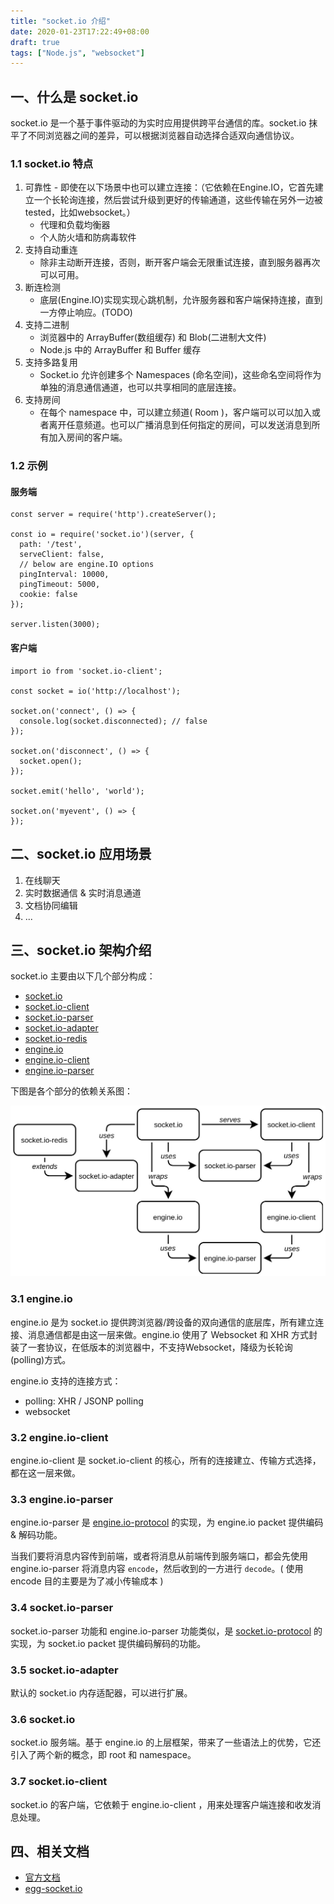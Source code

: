 ```yaml
---
title: "socket.io 介绍"
date: 2020-01-23T17:22:49+08:00
draft: true
tags: ["Node.js", "websocket"]
---
```


## 一、什么是 socket.io

socket.io 是一个基于事件驱动的为实时应用提供跨平台通信的库。socket.io 抹平了不同浏览器之间的差异，可以根据浏览器自动选择合适双向通信协议。
 
### 1.1 socket.io 特点

1. 可靠性 - 即使在以下场景中也可以建立连接：（它依赖在Engine.IO，它首先建立一个长轮询连接，然后尝试升级到更好的传输通道，这些传输在另外一边被tested，比如websocket。）
    - 代理和负载均衡器
    - 个人防火墙和防病毒软件
2. 支持自动重连
    - 除非主动断开连接，否则，断开客户端会无限重试连接，直到服务器再次可以可用。
3. 断连检测
    - 底层(Engine.IO)实现实现心跳机制，允许服务器和客户端保持连接，直到一方停止响应。(TODO)
4. 支持二进制
    - 浏览器中的 ArrayBuffer(数组缓存) 和 Blob(二进制大文件)
    - Node.js 中的 ArrayBuffer 和 Buffer 缓存
5. 支持多路复用
    - Socket.io 允许创建多个 Namespaces (命名空间)，这些命名空间将作为单独的消息通信通道，也可以共享相同的底层连接。
6. 支持房间
    - 在每个 namespace 中，可以建立频道( Room )，客户端可以可以加入或者离开任意频道。也可以广播消息到任何指定的房间，可以发送消息到所有加入房间的客户端。


### 1.2 示例

#### 服务端

    const server = require('http').createServer();
    
    const io = require('socket.io')(server, {
      path: '/test',
      serveClient: false,
      // below are engine.IO options
      pingInterval: 10000,
      pingTimeout: 5000,
      cookie: false
    });
    
    server.listen(3000);
    
#### 客户端
    
    import io from 'socket.io-client';
    
    const socket = io('http://localhost');
    
    socket.on('connect', () => {
      console.log(socket.disconnected); // false
    });
    
    socket.on('disconnect', () => {
      socket.open();
    });
    
    socket.emit('hello', 'world');
    
    socket.on('myevent', () => {
    });
    
## 二、socket.io 应用场景

1. 在线聊天
2. 实时数据通信 & 实时消息通道
3. 文档协同编辑
4. ...


## 三、socket.io 架构介绍

socket.io 主要由以下几个部分构成：

- [socket.io](https://github.com/socketio/socket.io)
- [socket.io-client](https://github.com/socketio/socket.io-client)
- [socket.io-parser](https://github.com/socketio/socket.io-parser)
- [socket.io-adapter](https://github.com/socketio/socket.io-adapter)
- [socket.io-redis](https://github.com/socketio/socket.io-redis)
- [engine.io](https://github.com/socketio/engine.io)
- [engine.io-client](https://github.com/socketio/engine.io-client)
- [engine.io-parser](https://github.com/socketio/engine.io-parser)

下图是各个部分的依赖关系图：

<img src="/image/tech/socket.io-dependencies.jpg" alt="socket.io 依赖关系图" width="1024" />

### 3.1 engine.io

engine.io 是为 socket.io 提供跨浏览器/跨设备的双向通信的底层库，所有建立连接、消息通信都是由这一层来做。engine.io 使用了 Websocket 和 XHR 方式封装了一套协议，在低版本的浏览器中，不支持Websocket，降级为长轮询(polling)方式。

engine.io 支持的连接方式：
- polling: XHR / JSONP polling
- websocket

### 3.2 engine.io-client

engine.io-client 是 socket.io-client 的核心，所有的连接建立、传输方式选择，都在这一层来做。

### 3.3 engine.io-parser

engine.io-parser 是 [engine.io-protocol](https://github.com/socketio/engine.io-protocol) 的实现，为 engine.io packet 提供编码 & 解码功能。

当我们要将消息内容传到前端，或者将消息从前端传到服务端口，都会先使用 engine.io-parser 将消息内容 `encode`，然后收到的一方进行 `decode`。( 使用 encode 目的主要是为了减小传输成本 )

### 3.4 socket.io-parser

socket.io-parser 功能和 engine.io-parser 功能类似，是 [ socket.io-protocol](https://github.com/socketio/socket.io-parser) 的实现，为 socket.io packet 提供编码解码的功能。

### 3.5 socket.io-adapter

默认的 socket.io 内存适配器，可以进行扩展。

### 3.6 socket.io

socket.io 服务端。基于 engine.io 的上层框架，带来了一些语法上的优势，它还引入了两个新的概念，即 root 和 namespace。

### 3.7 socket.io-client

socket.io 的客户端，它依赖于 engine.io-client ，用来处理客户端连接和收发消息处理。

## 四、相关文档

* [官方文档](https://socket.io/docs/)
* [egg-socket.io](https://eggjs.org/zh-cn/tutorials/socketio.html)

